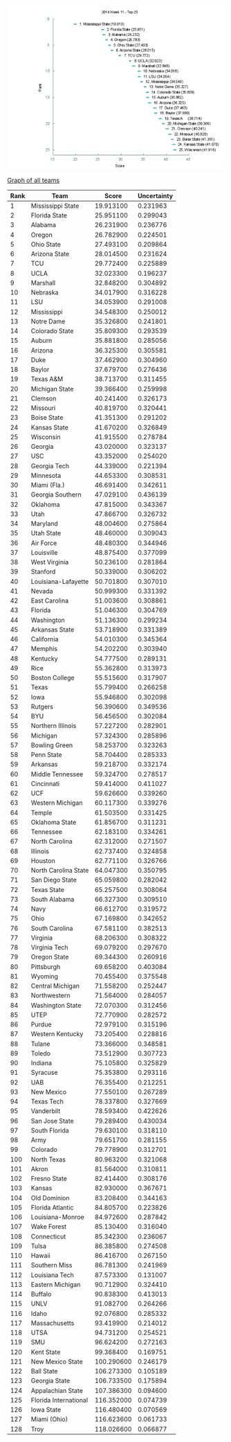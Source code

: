 ![Week 11 Top 25](img/week11-top25.png)

[Graph of all teams](img/week11.png)

 Rank | Team                           | Score      | Uncertainty
------|--------------------------------|------------|------------
    1 | Mississippi State         |  19.913100 |   0.231963
    2 | Florida State             |  25.951100 |   0.299043
    3 | Alabama                   |  26.231900 |   0.236776
    4 | Oregon                    |  26.782900 |   0.224501
    5 | Ohio State                |  27.493100 |   0.209864
    6 | Arizona State             |  28.014500 |   0.231624
    7 | TCU                       |  29.772400 |   0.225889
    8 | UCLA                      |  32.023300 |   0.196237
    9 | Marshall                  |  32.848200 |   0.304892
   10 | Nebraska                  |  34.017900 |   0.316228
   11 | LSU                       |  34.053900 |   0.291008
   12 | Mississippi               |  34.548300 |   0.250012
   13 | Notre Dame                |  35.326800 |   0.241801
   14 | Colorado State            |  35.809300 |   0.293539
   15 | Auburn                    |  35.881800 |   0.285056
   16 | Arizona                   |  36.325300 |   0.305581
   17 | Duke                      |  37.462900 |   0.304960
   18 | Baylor                    |  37.679700 |   0.276436
   19 | Texas A&M                 |  38.713700 |   0.311455
   20 | Michigan State            |  39.366400 |   0.259998
   21 | Clemson                   |  40.241400 |   0.326173
   22 | Missouri                  |  40.819700 |   0.320441
   23 | Boise State               |  41.351300 |   0.291202
   24 | Kansas State              |  41.670200 |   0.326849
   25 | Wisconsin                 |  41.915500 |   0.278784
   26 | Georgia                   |  43.020000 |   0.323137
   27 | USC                       |  43.352000 |   0.254020
   28 | Georgia Tech              |  44.339000 |   0.221394
   29 | Minnesota                 |  44.653300 |   0.308531
   30 | Miami (Fla.)              |  46.691400 |   0.342611
   31 | Georgia Southern          |  47.029100 |   0.436139
   32 | Oklahoma                  |  47.815000 |   0.343367
   33 | Utah                      |  47.866700 |   0.326732
   34 | Maryland                  |  48.004600 |   0.275864
   35 | Utah State                |  48.460000 |   0.309043
   36 | Air Force                 |  48.480300 |   0.344946
   37 | Louisville                |  48.875400 |   0.377099
   38 | West Virginia             |  50.236100 |   0.281864
   39 | Stanford                  |  50.339000 |   0.306202
   40 | Louisiana-Lafayette       |  50.701800 |   0.307010
   41 | Nevada                    |  50.999300 |   0.331392
   42 | East Carolina             |  51.003600 |   0.308861
   43 | Florida                   |  51.046300 |   0.304769
   44 | Washington                |  51.136300 |   0.299234
   45 | Arkansas State            |  53.718900 |   0.331389
   46 | California                |  54.010300 |   0.345364
   47 | Memphis                   |  54.202200 |   0.303940
   48 | Kentucky                  |  54.777500 |   0.289131
   49 | Rice                      |  55.362800 |   0.313973
   50 | Boston College            |  55.515600 |   0.317907
   51 | Texas                     |  55.799400 |   0.266258
   52 | Iowa                      |  55.946800 |   0.302098
   53 | Rutgers                   |  56.390600 |   0.349536
   54 | BYU                       |  56.456500 |   0.302084
   55 | Northern Illinois         |  57.227200 |   0.282901
   56 | Michigan                  |  57.324300 |   0.285896
   57 | Bowling Green             |  58.253700 |   0.323263
   58 | Penn State                |  58.704400 |   0.285333
   59 | Arkansas                  |  59.218700 |   0.332174
   60 | Middle Tennessee          |  59.324700 |   0.278517
   61 | Cincinnati                |  59.414000 |   0.411027
   62 | UCF                       |  59.626600 |   0.339260
   63 | Western Michigan          |  60.117300 |   0.339276
   64 | Temple                    |  61.503500 |   0.331425
   65 | Oklahoma State            |  61.856700 |   0.311231
   66 | Tennessee                 |  62.183100 |   0.334261
   67 | North Carolina            |  62.312000 |   0.271507
   68 | Illinois                  |  62.737400 |   0.324858
   69 | Houston                   |  62.771100 |   0.326766
   70 | North Carolina State      |  64.047300 |   0.350795
   71 | San Diego State           |  65.059800 |   0.282042
   72 | Texas State               |  65.257500 |   0.308064
   73 | South Alabama             |  66.327300 |   0.309510
   74 | Navy                      |  66.612700 |   0.319572
   75 | Ohio                      |  67.169800 |   0.342652
   76 | South Carolina            |  67.581100 |   0.382513
   77 | Virginia                  |  68.206300 |   0.308322
   78 | Virginia Tech             |  69.079200 |   0.297670
   79 | Oregon State              |  69.344300 |   0.260916
   80 | Pittsburgh                |  69.658200 |   0.403084
   81 | Wyoming                   |  70.455400 |   0.375548
   82 | Central Michigan          |  71.558200 |   0.252447
   83 | Northwestern              |  71.564000 |   0.284057
   84 | Washington State          |  72.070300 |   0.312456
   85 | UTEP                      |  72.770900 |   0.282572
   86 | Purdue                    |  72.979100 |   0.315196
   87 | Western Kentucky          |  73.205400 |   0.228816
   88 | Tulane                    |  73.366000 |   0.348581
   89 | Toledo                    |  73.512900 |   0.307723
   90 | Indiana                   |  75.105800 |   0.325829
   91 | Syracuse                  |  75.353800 |   0.293116
   92 | UAB                       |  76.355400 |   0.212251
   93 | New Mexico                |  77.550100 |   0.267289
   94 | Texas Tech                |  78.337800 |   0.327669
   95 | Vanderbilt                |  78.593400 |   0.422626
   96 | San Jose State            |  79.289400 |   0.430034
   97 | South Florida             |  79.630100 |   0.318110
   98 | Army                      |  79.651700 |   0.281155
   99 | Colorado                  |  79.778900 |   0.312701
  100 | North Texas               |  80.963200 |   0.321068
  101 | Akron                     |  81.564000 |   0.310811
  102 | Fresno State              |  82.414400 |   0.308176
  103 | Kansas                    |  82.930000 |   0.367671
  104 | Old Dominion              |  83.208400 |   0.344163
  105 | Florida Atlantic          |  84.805700 |   0.223826
  106 | Louisiana-Monroe          |  84.972600 |   0.287842
  107 | Wake Forest               |  85.130400 |   0.316040
  108 | Connecticut               |  85.342300 |   0.236067
  109 | Tulsa                     |  86.385800 |   0.274508
  110 | Hawaii                    |  86.416700 |   0.267150
  111 | Southern Miss             |  86.781300 |   0.241969
  112 | Louisiana Tech            |  87.573300 |   0.131007
  113 | Eastern Michigan          |  90.712900 |   0.324410
  114 | Buffalo                   |  90.838300 |   0.413013
  115 | UNLV                      |  91.082700 |   0.264266
  116 | Idaho                     |  92.076800 |   0.285332
  117 | Massachusetts             |  93.419900 |   0.214012
  118 | UTSA                      |  94.731200 |   0.254521
  119 | SMU                       |  96.624200 |   0.272163
  120 | Kent State                |  99.368400 |   0.169751
  121 | New Mexico State          | 100.290600 |   0.246179
  122 | Ball State                | 106.273300 |   0.105189
  123 | Georgia State             | 106.733500 |   0.175894
  124 | Appalachian State         | 107.386300 |   0.094600
  125 | Florida International     | 116.352000 |   0.074739
  126 | Iowa State                | 116.480400 |   0.070569
  127 | Miami (Ohio)              | 116.623600 |   0.061733
  128 | Troy                      | 118.026600 |   0.066877

